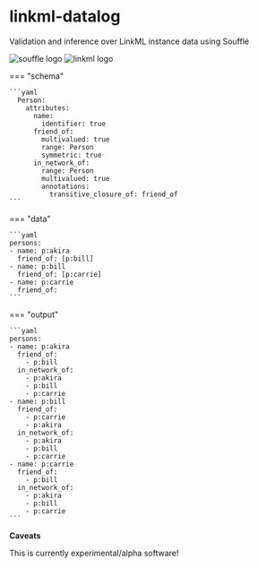 # linkml-datalog

Validation and inference over LinkML instance data using Soufflé


![souffle logo](https://souffle-lang.github.io/img/logo-2x.png)
![linkml logo](https://avatars.githubusercontent.com/u/79337873?s=200&v=4)

=== "schema"

    ```yaml
      Person:
        attributes:
          name:
            identifier: true
          friend_of:
            multivalued: true
            range: Person
            symmetric: true
          in_network_of:
            range: Person
            multivalued: true
            annotations:
              transitive_closure_of: friend_of
    ```

=== "data"

    ```yaml
    persons:
    - name: p:akira
      friend_of: [p:bill]
    - name: p:bill
      friend_of: [p:carrie]
    - name: p:carrie
      friend_of:
    ```

=== "output"

    ```yaml
    persons:
    - name: p:akira
      friend_of:
        - p:bill
      in_network_of:
        - p:akira
        - p:bill
        - p:carrie
    - name: p:bill
      friend_of:
        - p:carrie
        - p:akira
      in_network_of:
        - p:akira
        - p:bill
        - p:carrie
    - name: p:carrie
      friend_of:
        - p:bill
      in_network_of:
        - p:akira
        - p:bill
        - p:carrie
    ```

__Caveats__

This is currently experimental/alpha software!
